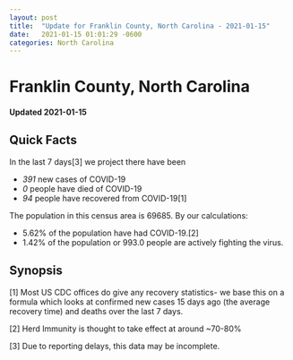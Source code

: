 ```yaml
---
layout: post
title:  "Update for Franklin County, North Carolina - 2021-01-15"
date:   2021-01-15 01:01:29 -0600
categories: North Carolina
---
```


# Franklin County, North Carolina
#### Updated 2021-01-15

## Quick Facts

In the last 7 days[3] we project there have been
- *391* new cases of COVID-19
- *0* people have died of COVID-19
- *94* people have recovered from COVID-19[1]

The population in this census area is 69685. By our calculations:
- 5.62% of the population have had COVID-19.[2]
- 1.42% of the population or 993.0 people are actively fighting the virus.

## Synopsis




[1] Most US CDC offices do give any recovery statistics- we base this on a formula which looks at confirmed new cases
15 days ago (the average recovery time) and deaths over the last 7 days.

[2] Herd Immunity is thought to take effect at around ~70-80%

[3] Due to reporting delays, this data may be incomplete.
 
    
